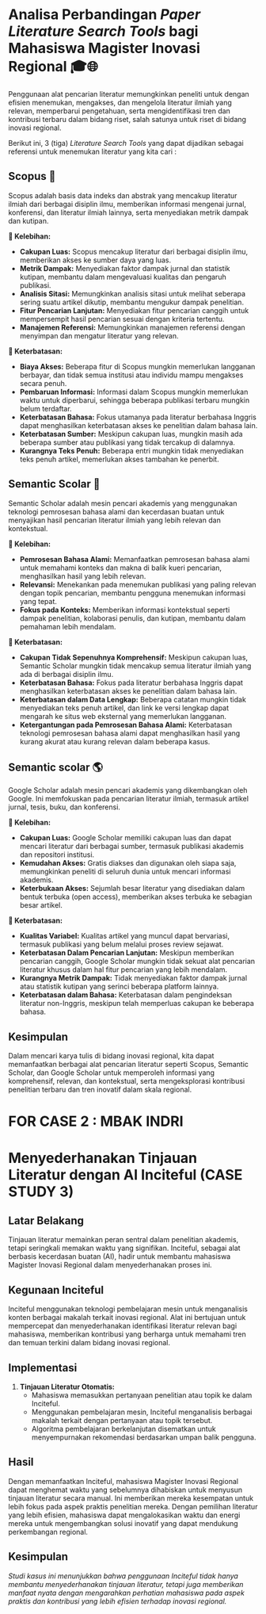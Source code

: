 # Analisa Perbandingan _Paper Literature Search Tools_ bagi Mahasiswa Magister Inovasi Regional 🎓🌐

Penggunaan alat pencarian literatur memungkinkan peneliti untuk dengan efisien menemukan, mengakses, dan mengelola literatur ilmiah yang relevan, memperbarui pengetahuan, serta mengidentifikasi tren dan kontribusi terbaru dalam bidang riset, salah satunya untuk riset di bidang inovasi regional.

Berikut ini, 3 (tiga) _Literature Search Tools_ yang dapat dijadikan sebagai referensi untuk menemukan literatur yang kita cari :
## Scopus 📖
Scopus adalah basis data indeks dan abstrak yang mencakup literatur ilmiah dari berbagai disiplin ilmu, memberikan informasi mengenai jurnal, konferensi, dan literatur ilmiah lainnya, serta menyediakan metrik dampak dan kutipan.

**🔼 Kelebihan:**
- **Cakupan Luas:** Scopus mencakup literatur dari berbagai disiplin ilmu, memberikan akses ke sumber daya yang luas.
- **Metrik Dampak:** Menyediakan faktor dampak jurnal dan statistik kutipan, membantu dalam mengevaluasi kualitas dan pengaruh publikasi.
- **Analisis Sitasi:** Memungkinkan analisis sitasi untuk melihat seberapa sering suatu artikel dikutip, membantu mengukur dampak penelitian.
- **Fitur Pencarian Lanjutan:** Menyediakan fitur pencarian canggih untuk mempersempit hasil pencarian sesuai dengan kriteria tertentu.
- **Manajemen Referensi:** Memungkinkan manajemen referensi dengan menyimpan dan mengatur literatur yang relevan.

**🔽 Keterbatasan:**
- **Biaya Akses:** Beberapa fitur di Scopus mungkin memerlukan langganan berbayar, dan tidak semua institusi atau individu mampu mengakses secara penuh.
- **Pembaruan Informasi:** Informasi dalam Scopus mungkin memerlukan waktu untuk diperbarui, sehingga beberapa publikasi terbaru mungkin belum terdaftar.
- **Keterbatasan Bahasa:** Fokus utamanya pada literatur berbahasa Inggris dapat menghasilkan keterbatasan akses ke penelitian dalam bahasa lain.
- **Keterbatasan Sumber:** Meskipun cakupan luas, mungkin masih ada beberapa sumber atau publikasi yang tidak tercakup di dalamnya.
- **Kurangnya Teks Penuh:** Beberapa entri mungkin tidak menyediakan teks penuh artikel, memerlukan akses tambahan ke penerbit.

 ## Semantic Scolar 🔎
Semantic Scholar adalah mesin pencari akademis yang menggunakan teknologi pemrosesan bahasa alami dan kecerdasan buatan untuk menyajikan hasil pencarian literatur ilmiah yang lebih relevan dan kontekstual.

**🔼 Kelebihan:**
- **Pemrosesan Bahasa Alami:** Memanfaatkan pemrosesan bahasa alami untuk memahami konteks dan makna di balik kueri pencarian, menghasilkan hasil yang lebih relevan.
- **Relevansi:** Menekankan pada menemukan publikasi yang paling relevan dengan topik pencarian, membantu pengguna menemukan informasi yang tepat.
- **Fokus pada Konteks:** Memberikan informasi kontekstual seperti dampak penelitian, kolaborasi penulis, dan kutipan, membantu dalam pemahaman lebih mendalam.

**🔽 Keterbatasan:**
- **Cakupan Tidak Sepenuhnya Komprehensif:** Meskipun cakupan luas, Semantic Scholar mungkin tidak mencakup semua literatur ilmiah yang ada di berbagai disiplin ilmu.
- **Keterbatasan Bahasa:** Fokus pada literatur berbahasa Inggris dapat menghasilkan keterbatasan akses ke penelitian dalam bahasa lain.
- **Keterbatasan dalam Data Lengkap:** Beberapa catatan mungkin tidak menyediakan teks penuh artikel, dan link ke versi lengkap dapat mengarah ke situs web eksternal yang memerlukan langganan.
- **Ketergantungan pada Pemrosesan Bahasa Alami:** Keterbatasan teknologi pemrosesan bahasa alami dapat menghasilkan hasil yang kurang akurat atau kurang relevan dalam beberapa kasus.

 ## Semantic scolar 🌎
Google Scholar adalah mesin pencari akademis yang dikembangkan oleh Google. Ini memfokuskan pada pencarian literatur ilmiah, termasuk artikel jurnal, tesis, buku, dan konferensi.

**🔼 Kelebihan:**
- **Cakupan Luas:** Google Scholar memiliki cakupan luas dan dapat mencari literatur dari berbagai sumber, termasuk publikasi akademis dan repositori institusi.
- **Kemudahan Akses:** Gratis diakses dan digunakan oleh siapa saja, memungkinkan peneliti di seluruh dunia untuk mencari informasi akademis.
- **Keterbukaan Akses:** Sejumlah besar literatur yang disediakan dalam bentuk terbuka (open access), memberikan akses terbuka ke sebagian besar artikel.

**🔽 Keterbatasan:**
- **Kualitas Variabel:** Kualitas artikel yang muncul dapat bervariasi, termasuk publikasi yang belum melalui proses review sejawat.
- **Keterbatasan Dalam Pencarian Lanjutan:** Meskipun memberikan pencarian canggih, Google Scholar mungkin tidak sekuat alat pencarian literatur khusus dalam hal fitur pencarian yang lebih mendalam.
- **Kurangnya Metrik Dampak:** Tidak menyediakan faktor dampak jurnal atau statistik kutipan yang serinci beberapa platform lainnya.
- **Keterbatasan dalam Bahasa:** Keterbatasan dalam pengindeksan literatur non-Inggris, meskipun telah memperluas cakupan ke beberapa bahasa.
  
## Kesimpulan
Dalam mencari karya tulis di bidang inovasi regional, kita dapat memanfaatkan berbagai alat pencarian literatur seperti Scopus, Semantic Scholar, dan Google Scholar untuk memperoleh informasi yang komprehensif, relevan, dan kontekstual, serta mengeksplorasi kontribusi penelitian terbaru dan tren inovatif dalam skala regional.

# FOR CASE 2 : MBAK INDRI 



# Menyederhanakan Tinjauan Literatur dengan AI Inciteful (CASE STUDY 3)

## Latar Belakang

Tinjauan literatur memainkan peran sentral dalam penelitian akademis, tetapi seringkali memakan waktu yang signifikan. Inciteful, sebagai alat berbasis kecerdasan buatan (AI), hadir untuk membantu mahasiswa Magister Inovasi Regional dalam menyederhanakan proses ini.

## Kegunaan Inciteful

Inciteful menggunakan teknologi pembelajaran mesin untuk menganalisis konten berbagai makalah terkait inovasi regional. Alat ini bertujuan untuk mempercepat dan menyederhanakan identifikasi literatur relevan bagi mahasiswa, memberikan kontribusi yang berharga untuk memahami tren dan temuan terkini dalam bidang inovasi regional.

## Implementasi

1. **Tinjauan Literatur Otomatis:**
   - Mahasiswa memasukkan pertanyaan penelitian atau topik ke dalam Inciteful.
   - Menggunakan pembelajaran mesin, Inciteful menganalisis berbagai makalah terkait dengan pertanyaan atau topik tersebut.
   - Algoritma pembelajaran berkelanjutan disematkan untuk menyempurnakan rekomendasi berdasarkan umpan balik pengguna.

## Hasil

Dengan memanfaatkan Inciteful, mahasiswa Magister Inovasi Regional dapat menghemat waktu yang sebelumnya dihabiskan untuk menyusun tinjauan literatur secara manual. Ini memberikan mereka kesempatan untuk lebih fokus pada aspek praktis penelitian mereka. Dengan pemilihan literatur yang lebih efisien, mahasiswa dapat mengalokasikan waktu dan energi mereka untuk mengembangkan solusi inovatif yang dapat mendukung perkembangan regional.

## Kesimpulan

*Studi kasus ini menunjukkan bahwa penggunaan Inciteful tidak hanya membantu menyederhanakan tinjauan literatur, tetapi juga memberikan manfaat nyata dengan mengarahkan perhatian mahasiswa pada aspek praktis dan kontribusi yang lebih efisien terhadap inovasi regional.*
